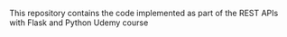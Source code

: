 This repository contains the code implemented as part of the REST APIs with Flask and Python Udemy course
